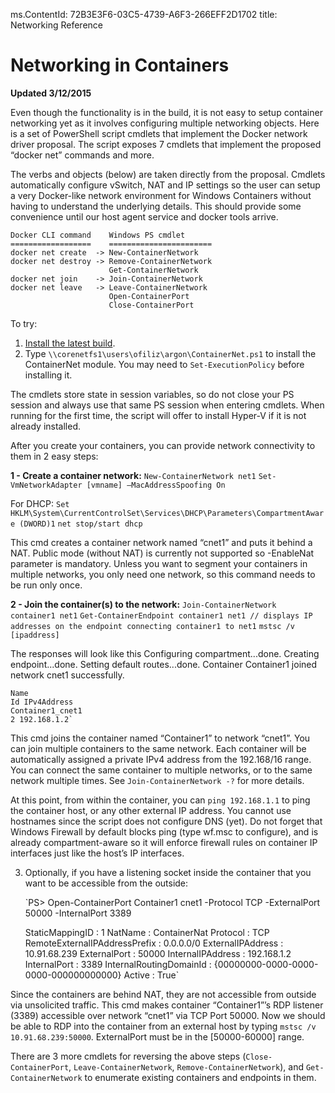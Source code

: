 ms.ContentId: 72B3E3F6-03C5-4739-A6F3-266EFF2D1702
title: Networking Reference


# Networking in Containers #

**Updated 3/12/2015**

Even though the functionality is in the build, it is not easy to setup container networking yet as it involves configuring multiple networking objects.
Here is a set of PowerShell script cmdlets that implement the Docker network driver proposal. The script exposes 7 cmdlets that implement the proposed “docker net” commands and more.

The verbs and objects (below) are taken directly from the proposal. Cmdlets automatically configure vSwitch, NAT and IP settings so the user can setup a very Docker-like network environment for Windows Containers without having to understand the underlying details. This should provide some convenience until our host agent service and docker tools arrive.


	Docker CLI command    Windows PS cmdlet
	==================    =======================
	docker net create  -> New-ContainerNetwork
	docker net destroy -> Remove-ContainerNetwork
	                      Get-ContainerNetwork
	docker net join    -> Join-ContainerNetwork
	docker net leave   -> Leave-ContainerNetwork
	                      Open-ContainerPort
	                      Close-ContainerPort

To try:
1. [Install the latest build](..\quick_start\run_local.md).
2. Type `\\corenetfs1\users\ofiliz\argon\ContainerNet.ps1` to install the ContainerNet module. You may need to `Set-ExecutionPolicy` before installing it.

The cmdlets store state in session variables, so do not close your PS session and always use that same PS session when entering cmdlets. When running for the first time, the script will offer to install Hyper-V if it is not already installed.


After you create your containers, you can provide network connectivity to them in 2 easy steps:

**1 - Create a container network:**
```New-ContainerNetwork net1```
```Set-VmNetworkAdapter [vmname] –MacAddressSpoofing On ```
 
For DHCP:
```Set HKLM\System\CurrentControlSet\Services\DHCP\Parameters\CompartmentAware (DWORD)1```
```net stop/start dhcp```

	
This cmd creates a container network named “cnet1” and puts it behind a NAT. Public mode (without NAT) is currently not supported so -EnableNat parameter is mandatory. Unless you want to segment your containers in multiple networks, you only need one network, so this command needs to be run only once.

**2 - Join the container(s) to the network:**
```Join-ContainerNetwork container1 net1```
```Get-ContainerEndpoint container1 net1 // displays IP addresses on the endpoint connecting container1 to net1```
```mstsc /v [ipaddress]```

The responses will look like this
	Configuring compartment...done.
	Creating endpoint...done.
	Setting default routes...done.
	Container Container1 joined network cnet1 successfully.

	Name                                                                         Id IPv4Address
	Container1_cnet1                                                              2 192.168.1.2`

This cmd joins the container named “Container1” to network “cnet1”. You can join multiple containers to the same network. Each container will be automatically assigned a private IPv4 address from the 192.168/16 range. You can connect the same container to multiple networks, or to the same network multiple times. See `Join-ContainerNetwork -?` for more details.

At this point, from within the container, you can `ping 192.168.1.1` to ping the container host, or any other external IP address. You cannot use hostnames since the script does not configure DNS (yet). Do not forget that Windows Firewall by default blocks ping (type wf.msc to configure), and is already compartment-aware so it will enforce firewall rules on container IP interfaces just like the host’s IP interfaces.

3. Optionally, if you have a listening socket inside the container that you want to be accessible from the outside: 

	`PS> Open-ContainerPort Container1 cnet1 -Protocol TCP -ExternalPort 50000 -InternalPort 3389
	
	StaticMappingID               : 1
	NatName                       : ContainerNat
	Protocol                      : TCP
	RemoteExternalIPAddressPrefix : 0.0.0.0/0
	ExternalIPAddress             : 10.91.68.239
	ExternalPort                  : 50000
	InternalIPAddress             : 192.168.1.2
	InternalPort                  : 3389
	InternalRoutingDomainId       : {00000000-0000-0000-0000-000000000000}
	Active                        : True`
	

Since the containers are behind NAT, they are not accessible from outside via unsolicited traffic. This cmd makes container “Container1”’s RDP listener (3389) accessible over network “cnet1” via TCP Port 50000. Now we should be able to RDP into the container from an external host by typing `mstsc /v 10.91.68.239:50000`. ExternalPort must be in the [50000-60000] range.

There are 3 more cmdlets for reversing the above steps (`Close-ContainerPort`, `Leave-ContainerNetwork`, `Remove-ContainerNetwork`), and `Get-ContainerNetwork` to enumerate existing containers and endpoints in them.
